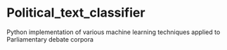 # Political_text_classifier
Python implementation of various machine learning techniques applied to Parliamentary debate corpora
